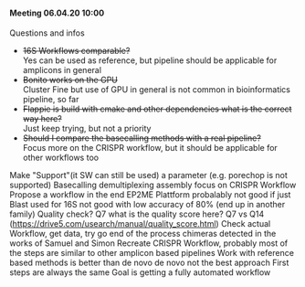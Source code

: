 #### Meeting 06.04.20 10:00
Questions and infos
* ~~16S Workflows comparable?~~    
  Yes can be used as reference, but pipeline should be applicable for amplicons in general
* ~~Bonito works on the GPU~~   
  Cluster Fine but use of GPU in general is not common in bioinformatics pipeline, so far
* ~~Flappie is build with cmake and other dependencies what is the correct way here?~~   
  Just keep trying, but not a priority
* ~~Should I compare the basecalling methods with a real pipeline?~~   
  Focus more on the CRISPR workflow, but it should be applicable for other workflows too

Make "Support"(it SW can still be used) a parameter (e.g. porechop is not supported)
Basecalling demultiplexing assembly focus on CRISPR Workflow
Propose a workflow in the end
EP2ME Plattform probalably not good if just Blast used for 16S not good with low accuracy of 80% (end up in another family)
  Quality check?
Q7 what is the quality score here? Q7 vs Q14 (https://drive5.com/usearch/manual/quality_score.html)
Check actual Workflow, get data, try go end of the process
chimeras detected in the works of Samuel and Simon
Recreate CRISPR Workflow, probably most of the steps are similar to other amplicon based pipelines
Work with reference based methods is better than de novo
de novo not the best approach
First steps are always the same
Goal is getting a fully automated workflow
